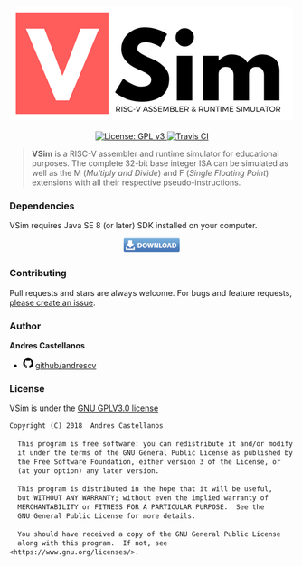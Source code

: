 <p align="center">
  <img src="./assets/logo.png" alt="VSim">
  <br><br>
  <a href="https://github.com/andrescv/VSim/blob/master/LICENSE">
    <img src="https://img.shields.io/badge/License-GPL%20v3-blue.svg" alt="License: GPL v3">
  </a>
  <a href="https://travis-ci.com/andrescv/VSim.svg?token=h9ViHq8BCqh3R8sDcjui&branch=master">
    <img src="https://travis-ci.com/andrescv/VSim.svg?token=h9ViHq8BCqh3R8sDcjui&branch=master" alt="Travis CI">
  </a>
</p>

> **VSim** is a RISC-V assembler and runtime simulator for educational purposes. The complete 32-bit base integer ISA can be simulated as well as the M (_Multiply and Divide_) and F (_Single Floating Point_) extensions with all their respective pseudo-instructions.

### Dependencies

VSim requires Java SE 8 (or later) SDK installed on your computer.

<p align="center">
  <a href="http://www.oracle.com/technetwork/java/javase/downloads/index.html">
  <img src="./assets/download.png" alt="download">
  </a>
</p>


### Contributing

Pull requests and stars are always welcome. For bugs and feature requests, [please create an issue](https://github.com/andrescv/VSim/issues/new).

### Author

**Andres Castellanos**

* ![Github](./assets/github.png) [github/andrescv](https://github.com/andrescv)

### License

VSim is under the [GNU GPLV3.0 license](https://github.com/andrescv/VSim/blob/master/LICENSE)

```text
Copyright (C) 2018  Andres Castellanos

  This program is free software: you can redistribute it and/or modify
  it under the terms of the GNU General Public License as published by
  the Free Software Foundation, either version 3 of the License, or
  (at your option) any later version.

  This program is distributed in the hope that it will be useful,
  but WITHOUT ANY WARRANTY; without even the implied warranty of
  MERCHANTABILITY or FITNESS FOR A PARTICULAR PURPOSE.  See the
  GNU General Public License for more details.

  You should have received a copy of the GNU General Public License
  along with this program.  If not, see <https://www.gnu.org/licenses/>.
```
